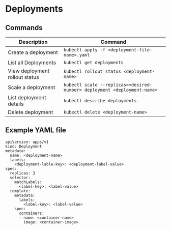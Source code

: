 # Deployments

## Commands 

| Description | Command |
| --- | ----------- |
| Create a deployment | `kubectl apply -f <deployment-file-name>.yaml` |
| List all Deployments | `kubectl get deployments` |
| View deployment rollout status | `kubectl rollout status <deployment-name>` |
| Scale a deployment | `kubectl scale --replicas=<desired-number> deployment <deployment-name>` |
| List deployment details | `kubectl describe deployments` |
| Delete deployment | `kubectl delete <deployment-name>` |

## Example YAML file

```
apiVersion: apps/v1
kind: Deployment
metadata:
  name: <deployment-name>
  labels:
    <deployment-lable-key>: <deployment-label-value>
spec:
  replicas: 3
  selector:
    matchLabels:
      <label-key>: <label-value>
  template:
    metadata:
      labels:
        <label-key>: <label-value>
    spec:
      containers:
      - name: <container-name>
        image: <container-image>
    
```